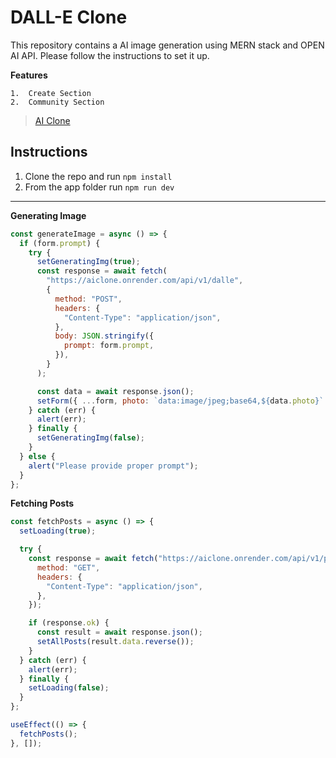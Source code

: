 # DALL-E Clone

This repository contains a AI image generation using MERN stack and OPEN AI API. Please follow the instructions to set it up.

**Features**

    1.  Create Section
    2.  Community Section

> [AI Clone](https://dynamic-raindrop-b7f571.netlify.app/)

## Instructions

1.  Clone the repo and run `npm install`
2.  From the app folder run `npm run dev`

---

**Generating Image**

```js
const generateImage = async () => {
  if (form.prompt) {
    try {
      setGeneratingImg(true);
      const response = await fetch(
        "https://aiclone.onrender.com/api/v1/dalle",
        {
          method: "POST",
          headers: {
            "Content-Type": "application/json",
          },
          body: JSON.stringify({
            prompt: form.prompt,
          }),
        }
      );

      const data = await response.json();
      setForm({ ...form, photo: `data:image/jpeg;base64,${data.photo}` });
    } catch (err) {
      alert(err);
    } finally {
      setGeneratingImg(false);
    }
  } else {
    alert("Please provide proper prompt");
  }
};
```

**Fetching Posts**

```js
const fetchPosts = async () => {
  setLoading(true);

  try {
    const response = await fetch("https://aiclone.onrender.com/api/v1/post", {
      method: "GET",
      headers: {
        "Content-Type": "application/json",
      },
    });

    if (response.ok) {
      const result = await response.json();
      setAllPosts(result.data.reverse());
    }
  } catch (err) {
    alert(err);
  } finally {
    setLoading(false);
  }
};

useEffect(() => {
  fetchPosts();
}, []);
```
